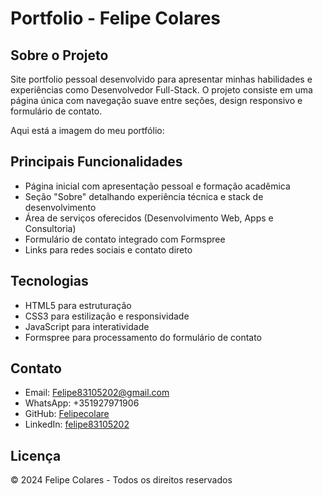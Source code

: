 # Portfolio - Felipe Colares

## Sobre o Projeto
Site portfolio pessoal desenvolvido para apresentar minhas habilidades e experiências como Desenvolvedor Full-Stack. O projeto consiste em uma página única com navegação suave entre seções, design responsivo e formulário de contato.

Aqui está a imagem do meu portfólio:


## Principais Funcionalidades
- Página inicial com apresentação pessoal e formação acadêmica
- Seção "Sobre" detalhando experiência técnica e stack de desenvolvimento
- Área de serviços oferecidos (Desenvolvimento Web, Apps e Consultoria)
- Formulário de contato integrado com Formspree
- Links para redes sociais e contato direto

## Tecnologias
- HTML5 para estruturação
- CSS3 para estilização e responsividade
- JavaScript para interatividade
- Formspree para processamento do formulário de contato

## Contato
- Email: Felipe83105202@gmail.com
- WhatsApp: +351927971906
- GitHub: [Felipecolare](https://github.com/Felipecolare)
- LinkedIn: [felipe83105202](https://www.linkedin.com/in/felipe83105202/)

## Licença
© 2024 Felipe Colares - Todos os direitos reservados